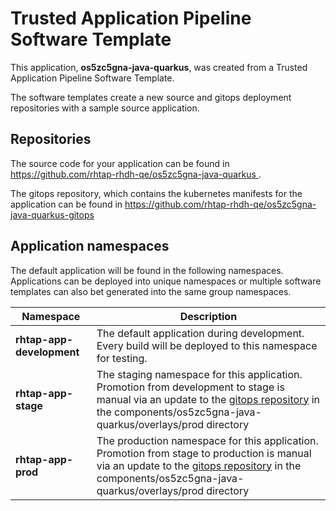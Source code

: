 # Trusted Application Pipeline Software Template

This application, **os5zc5gna-java-quarkus**, was created from a Trusted Application Pipeline Software Template.

The software templates create a new source and gitops deployment repositories with a sample source application. 

## Repositories

The source code for your application can be found in [https://github.com/rhtap-rhdh-qe/os5zc5gna-java-quarkus ](https://github.com/rhtap-rhdh-qe/os5zc5gna-java-quarkus ).
 
The gitops repository, which contains the kubernetes manifests for the application can be found in 
[https://github.com/rhtap-rhdh-qe/os5zc5gna-java-quarkus-gitops ](https://github.com/rhtap-rhdh-qe/os5zc5gna-java-quarkus-gitops ) 

## Application namespaces 

The default application will be found in the following namespaces. Applications can be deployed into unique namespaces or multiple software templates can also bet generated into the same group namespaces.  

|  Namespace   |  Description   |  
| -------- | -------- |   
| **rhtap-app-development** | The default application during development. Every build will be deployed to this namespace for testing. | 
| **rhtap-app-stage** | The staging namespace for this application. Promotion from development to stage is manual via an update to the [gitops repository](https://github.com/rhtap-rhdh-qe/os5zc5gna-java-quarkus-gitops ) in the components/os5zc5gna-java-quarkus/overlays/prod directory |  
| **rhtap-app-prod** | The production namespace for this application. Promotion from stage to production is manual via an update to the [gitops repository](https://github.com/rhtap-rhdh-qe/os5zc5gna-java-quarkus-gitops ) in the components/os5zc5gna-java-quarkus/overlays/prod directory | 